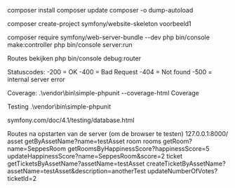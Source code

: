 composer install
composer update
composer -o dump-autoload

composer create-project symfony/website-skeleton voorbeeld1

composer require symfony/web-server-bundle --dev
php bin/console make:controller
php bin/console server:run

Routes bekijken
php bin/console debug:router

Statuscodes:
-200 = OK
-400 = Bad Request
-404 = Not found
-500 = internal server error

Coverage:
.\vendor\bin\simple-phpunit --coverage-html Coverage

Testing
.\vendor\bin\simple-phpunit

symfony.com/doc/4.1/testing/database.html

Routes na opstarten van de server (om de browser te testen)
127.0.0.1:8000/
    asset
    getByAssetName?name=testAsset
    room
    rooms
    getRoom?name=SeppesRoom
    getRoomsByHappinessScore?happinessScore=5
    updateHappinessScore?name=SeppesRoom&score=2
    ticket
    getTicketsByAssetName?assetName=testAsset
    createTicketByAssetName?assetName=testAsset&description=anotherTest
    updateNumberOfVotes?ticketId=2
    
    